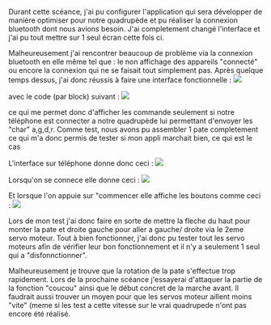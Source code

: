 Durant cette scéance, j'ai pu configurer l'application qui sera développer de manière optimiser pour notre quadrupède et pu réaliser la connexion bluetooth dont nous avions besoin.
J'ai completement changé l'interface et j'ai pu tout mettre sur 1 seul écran cette fois ci.

Malheureusement j'ai rencontrer beaucoup de problème via la connexion bluetooth en elle même tel que : le non affichage des appareils "connecté" ou encore la connexion qui ne se faisait tout simplement pas.
Après quelque temps dessus, j'ai donc réussis à faire une interface fonctionnelle :
<img src="https://github.com/Lptj01/QUADRUPEDE/assets/153199410/eb22d731-8da6-4af7-a5e2-fee1a4b8052e"/>


avec le code (par block) suivant :
<img src="https://github.com/Lptj01/QUADRUPEDE/assets/153199410/4522cd76-95b0-4a22-9e70-47fdf14cff1a"/>

ce qui me permet donc d'afficher les commande seulement si notre téléphone est connecter a notre quadrupède lui permettant d'envoyer les "char" a,g,d,r. 
Comme test, nous avons pu assembler 1 pate completement ce qui m'a donc permis de tester si mon appli marchait bien, ce qui est le cas

L'interface sur téléphone donne donc ceci :
<img src="https://github.com/Lptj01/QUADRUPEDE/assets/153199410/8f04bd4a-55a7-4599-ac12-99f28b150f92"/>

Lorsqu'on se connece elle donne ceci :
<img src="https://github.com/Lptj01/QUADRUPEDE/assets/153199410/663a530f-e81c-4986-a3c9-af1971a66296"/>


Et lorsque l'on appuie sur "commencer elle affiche les boutons comme ceci :
<img src="https://github.com/Lptj01/QUADRUPEDE/assets/153199410/2862fcfb-19ff-41e7-b076-ca0d96e62b99"/>

Lors de mon test j'ai donc faire en sorte de mettre la fleche du haut pour monter la pate et droite gauche pour aller a gauche/ droite via le 2eme servo moteur.
Tout à bien fonctionner, j'ai donc pu tester tout les servo moteurs afin de vérifier leur bon fonctionnement et il n'y a seulement 1 seul qui a "disfonnctionner".

Malheureusement je trouve que la rotation de la pate s'effectue trop rapidement. Lors de la prochaine scéance j'essayerai d'attaquer la partie de la fonction "coucou" ainsi que le début concret de la marche avant.
Il faudrait aussi trouver un moyen pour que les servos moteur aillent moins "vite" (meme si les test a cette vitesse sur le vrai quadrupede n'ont pas encore été réalisé.
